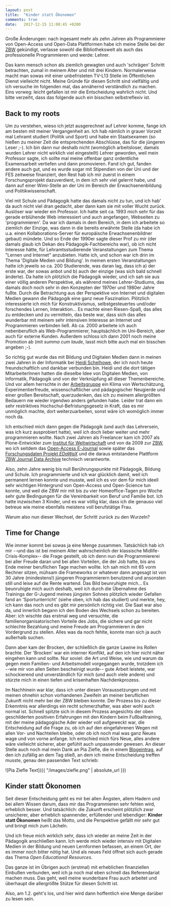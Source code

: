 ```yaml
---
layout: post
title:  "Kinder statt Ökonomen"
comments: true
date:   2017-12-15 11:08:45 +0200
---
```


Große Änderungen: nach ingesamt mehr als zehn Jahren als Programmierer von
Open-Access und Open-Data Plattformen habe ich meine Stelle bei der
[ZBW](http://zbw.eu) gekündigt, verlasse sowohl die Bibliothekswelt als auch
das professionelle Programmieren und werde: Lehrer.

Das kann mensch schon als ziemlich gewagten und auch 'schrägen' Schritt
betrachten, zumal in meinem Alter und mit drei Kindern. Normalerweise macht man
sowas mit einer unbefristeten TV-L13 Stelle im Öffentlichen Dienst vielleicht
nicht. Meine Gründe für diesen Schritt sind vielfältig und ich versuche im
folgenden mal, das annähernd verständlich zu machen. Eins vorweg: leicht
gefallen ist mir die Entscheidung wahrlich nicht. Und bitte verzeiht, dass das
folgende auch ein bisschen selbstreflexiv ist.


## Back to my roots

Um zu verstehen, wieso ich jetzt ausgerechnet auf Lehrer komme, fange ich am
besten mit meiner Vergangenheit an. Ich hab nämlich in grauer Vorzeit mal
Lehramt studiert (Politik und Sport) und habe ein Staatsexamen (so hießen zu
meiner Zeit die entsprechenden Abschlüsse, das für die jüngeren Leser ;-). Ich
bin dann nur deshalb nicht (womöglich arbeitsloser, damals wurden Lehrer nicht
wirklich viel eingestellt) Lehrer geworden, weil mein Professor sagte, ich
sollte mal meine offenbar ganz ordentliche Examensarbeit vertiefen und dann
promovieren. Fand ich gut, fanden andere auch gut, und es wurde sogar mit
Stipendien von der Uni und der FES zeitweise finanziert, den Rest hab ich mir
zuerst in einem Forschungsprojekt dazuverdient, in dem ich sehr viel gelernt
habe, und dann auf einer Wimi-Stelle an der Uni im Bereich der
Erwachsenenbildung und Politikwissenschaft.

Viel mit Schule und Pädagogik hatte das damals nicht zu tun, und ich hab' da
auch nicht viel dran gedacht, aber dann kam sie mit voller Wucht zurück.
Auslöser war wieder ein Professor. Ich hatte seit ca. 1993 mich sehr für das
gerade erblühende Web interessiert und auch angefangen, Webseiten zu
'programmieren'. Da war ich damals in dem Bereich, in dem ich arbeitete so
ziemlich der Einzige, was dann in die bereits erwähnte Stelle (da habe ich u.a.
einen Kollaborations-Server für europäische Erwachsenenbildner gebaut) mündete.
Und so Ende der 1990er sagte dieser Prof zu mir (der damals glaub ich Dekan des
Pädagogik-Fachbereichs war), ob ich nicht Interesse hätte, für
Lehramtsstudierende Veranstaltungen zum Thema "Lernen und Internet" anzubieten.
Hatte ich, und schon war ich drin im Thema 'Digitale Medien und Bildung'. In
meinen ersten Veranstaltungen hatte ich jeweils so ca. 200 Studierende, was
daran lag, dass ich a) der erste war, der sowas anbot und b) auch der einzige
(was sich bald schnell änderte). Da hatte ich plötzlich die Pädagogik wieder,
und ich sah sie aus einer völlig anderen Perspektive, als während meines
Lehrer-Studiums, das damals doch noch sehr in den Konzepten der 1970er und
1980er Jahre fußte. Durch die Betrachtung aus der Perspektive von Internet und
digitalen Medien gewann die Pädagogik eine ganz neue Faszination. Plötzlich
interessierte ich mich für Konstruktivismus, selbstgesteuertes und/oder
forschendes Lernen, Interaktion... Es machte einen Riesen-Spaß, das alles zu
entdecken und zu vermitteln, das beste war, dass sich das alles wunderbar mit
meinem sehr intensiven Interesse an Internet und Programmieren verbinden ließ.
Ab ca. 2000 arbeitete ich auch nebenberuflich als Web-Programmierer,
hauptsächlich im Uni-Bereich, aber auch für externe Kunden. Außerdem schloss
ich dann 2001 noch meine Promotion ab (mit _summa cum laude_, lasst mich bitte
auch mal ein bisschen angeben ;-).

So richtig gut wurde das mit Bildung und Digitalen Medien dann in meinen zwei
Jahren in der Informatik bei [Heidi
Schelhowe](http://dimeb.informatik.uni-bremen.de/index.php?id=68), der ich noch
heute freundschaftlich und dankbar verbunden bin. Heidi und die dort
tätigen MitarbeiterInnen hatten die dieselbe Idee von Digitalen Medien, von
Informatik, Pädagogik und von der Verknüpfung all dieser Themenbereiche. Und
vor allem herrschte in der [Arbeitsgruppe](http://dimeb.de) ein Klima von
Wertschätzung, Experimentierfreude, wissenschaftlicher und pädagogischer
Neugierde und einer großen Bereitschaft, querzudenken, das ich zu meinem
allergrößten Bedauern nie wieder irgendwo anders gefunden habe. Leider trat
dann ein sehr restriktives Hochschul-Befristungsgesetz in Kraft, das es mir
unmöglich machte, dort weiterzuarbeiten, sonst wäre ich womöglich immer noch
da.

<!-- hier muss unbedingt noch das Referendariat erwähnt, werden, oder...? -->
Ich entschied mich dann gegen die Pädagogik (und auch das Lehrersein, was ich
kurz ausprobiert hatte), weil ich doch lieber weiter und mehr programmieren
wollte. Nach zwei Jahren als Freelancer kam ich 2007 als Plone-Entwickler zum
[Institut für Weltwirtschaft](http://ifw-kiel.de) und von da 2009 zur
[ZBW](http://zbw.eu), wo
ich seitdem das [Open-Access E-Journal](http://economics-ejournal.org) sowie
später das [Forschungsdaten Projekt _EDaWaX_](http://edawax.de) und die daraus
entstandene Plattform [ZBW Journal Data Archive](http://journaldata.zbw.eu)
technisch verantworte.

Also, zehn Jahre wenig bis null Berührungspunkte mit Pädagogik, Bildung und
Schule. Ich programmierte und ich war glücklich damit, weil ich permanent
lernen konnte und musste, weil ich es vor dem für mich ideell sehr wichtigen
Hintergrund von Open-Access und Open-Science tun konnte, und weil die ZBW mir
mit bis zu vier Homeoffice-Tagen pro Woche sehr gute Bedingungen für die
Vereinbarkeit von Beruf und Familie bot. Ich hatte inzwischen 3 Kinder, und es
war völlig klar, dass ich die genauso viel betreue wie meine ebenfalls meistens
voll berufstätige Frau.

Warum also nun dieser Wechsel, der Schritt zurück zu den Wurzeln?


## Time for Change

Wie immer kommt bei sowas ja eine Menge zusammen. Tatsächlich hab ich mir --und
das ist bei meinem Alter wahrscheinlich der klassische Midlife-Crisis-Komplex--
die Frage gestellt, ob ich denn nun die Programmiererei bei aller Freude daran
und bei allen Vorteilen, die der Job hatte, bis ans Ende meiner beruflichen
Tage machen wollte. Ich sah mich mit 65 vorm Rechner sitzen, mühsam die
Frameworks or whatever dann angesagt ist von 30 Jahre (mindestens!) jüngeren
Programmierern benutzend und ansonsten still und leise auf die Rente wartend.
Das Bild beunruhigte mich... Es beunruhigte mich auch deshalb, weil ich durch
die Übernahme des Trainings der G-Jugend meines jüngsten Sohnes plötzlich
wieder Gefallen fand an 'Sportunterricht' (siehe oben, ich hab das studiert)
und merkte, hey, ich kann das noch und es gibt mir persönlich richtig viel. Die
Saat war also da, und innerlich begann ich den Boden des Wechsels schon zu
bereiten.  Aber: ich wischte das erstmal weg und versuchte, die
familienorganisatorischen Vorteile des Jobs, die sichere und gar nicht
schlechte Bezahlung und meine Freude am Programmieren in den Vordergrund zu
stellen. Alles was da noch fehlte, konnte man sich ja auch außerhalb suchen.

Dann aber kam der Brocken, der schließlich die ganze Lawine ins Rollen brachte.
Der 'Brocken' war ein interner Konflikt, auf den ich hier nicht näher eingehen
kann und sollte. Nur soviel: die Art und Weise, wie und warum da gegen mein
Familien- und Arbeitsmodell vorgegangen wurde, trotzdem ich --wie mir von allen
Seiten bescheinigt wurde-- gute Arbeit leistete, war schockierend und
unverständlich für mich (und auch viele andere) und stürzte mich in einen
tiefen und krisenhaften Nachdenkprozess.

Im Nachhinein war klar, dass ich unter diesen Voraussetzungen und mit meinen
ohnehin schon vorhandenen Zweifeln an meiner beruflichen Zukunft nicht mehr bei
der ZBW bleiben konnte. Der Prozess bis zu dieser Erkenntnis war allerdings ein
recht schmerzhafter, was aber wohl auch normal ist. Schnell spitzte sich in
diesem Prozess angesichts der oben geschilderten positiven Erfahrungen mit den
Kindern beim Fußballtraining, mit der meine pädagogische Ader wieder voll
aufgeweckt war, die Entscheidung auf die Frage zu, ob ich auf den eingefahrenen
Wegen mit allen Vor- und Nachteilen bleibe, oder ob ich noch mal was ganz Neues
wage und von vorne anfange. Ich entschied mich fürs Neue, alles andere wäre
vielleicht sicherer, aber gefühlt auch unpassender gewesen. An dieser Stelle
auch noch mal mein Dank an Pia Ziefle, die in einem
[Blogeintrag](http://www.piaziefle.de/am-inneren-meer/), auf den ich zufällig
an dem Tag stieß, an dem ich meine Entscheidung treffen musste, genau den
passenden Text schrieb:

![Pia Ziefle Text]({{ "/images/ziefle.png" | absolute_url }})


## Kinder statt Ökonomen

Seit dieser Entscheidung geht es mir bei allen Ängsten, allem Hadern und bei
allem Wissen darum, dass mir das Programmieren sehr fehlen wird, erheblich
besser. Und tatsächlich: die Zukunft erscheint plötzlich zwar unsicherer, aber
erheblich spannender, erfüllender und lebendiger: **Kinder statt
Ökonomen** heißt das Motto, und die Perspektive gefällt mir sehr gut und bringt
mich zum Lächeln.

Und ich freue mich wirklich sehr, dass ich wieder an meine Zeit in der
Pädagogik anschließen kann. Ich werde mich wieder intensiv mit Digitalen Medien
in der Bildung und neuen Lernformen befassen, an einem Ort, der es immer noch
bitter nötig hat. Und als neues Feld öffnet sich auch gerade das Thema _Open
Educational Resources_.

Das ganze ist im Übrigen auch (erstmal) mit erheblichen finanziellen Einbußen
verbunden, weil ich ja noch mal eben schnell das Referendariat machen muss. Das
geht, weil meine wunderbare Frau auch arbeitet und überhaupt die allergrößte
Stütze für diesen Schritt ist.

Also, am 1.2. geht's los, und hier wird dann hoffentlich eine Menge darüber zu
lesen sein.
